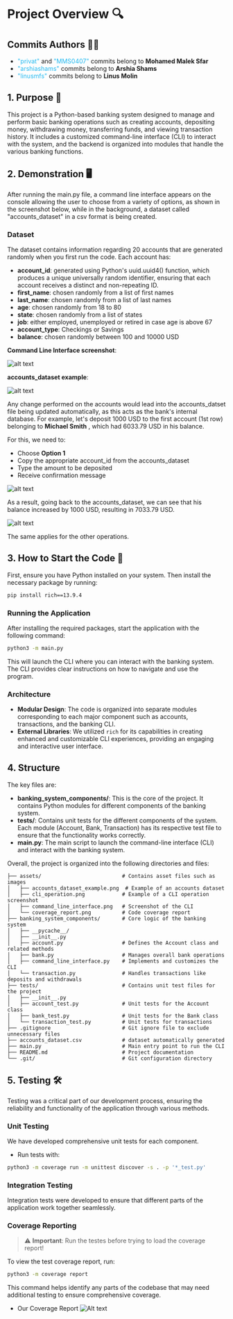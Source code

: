 # Project Overview 🔍
## Commits Authors 👨‍💻
- <span style="color:#23b9f0;">"privat"</span> and <span style="color:#23b9f0;">"MMS0407"</span> commits belong to **Mohamed Malek Sfar**
- <span style="color:#23b9f0;">"arshiashams"</span> commits belong to **Arshia Shams**
- <span style="color:#23b9f0;">"linusmfs"</span> commits belong to **Linus Molin**

## 1. Purpose 🎯
This project is a Python-based banking system designed to manage and perform basic banking operations such as creating accounts, depositing money, withdrawing money, transferring funds, and viewing transaction history. 
It includes a customized command-line interface (CLI) to interact with the system, and the backend is organized into modules that handle the various banking functions.
## 2. Demonstration 🖥️
After running the main.py file, a command line interface appears on the console allowing the user to choose from a variety of options, as shown in the screenshot below, while in the background, a dataset called "accounts_dataset" in a csv format is being created.

### Dataset
The dataset contains information regarding 20 accounts that are generated randomly when you first run the code. Each account has:
- **account_id**: generated using Python's uuid.uuid4() function, which produces a unique universally random identifier, ensuring that each account receives a distinct and non-repeating ID.
- **first_name**: chosen randomly from a list of first names
- **last_name**: chosen randomly from a list of last names
- **age**: chosen randomly from 18 to 80
- **state**: chosen randomly from a list of states
- **job**: either employed, unemployed or retired in case age is above 67
- **account_type**: Checkings or Savings
- **balance**: chosen randomly between 100 and 10000 USD

**Command Line Interface screenshot**: 

![alt text](assets/command_line_interface.png)

**accounts_dataset example**:

![alt text](assets/accounts_dataset_example.png)


Any change performed on the accounts would lead into the accounts_datset file being updated automatically, as this acts as the bank's internal database. For example, let's deposit 1000 USD to the first account (1st row) belonging to **Michael Smith** , which had 6033.79 USD in his balance. 

For this, we need to:
- Choose **Option 1**
- Copy the appropriate account_id from the accounts_dataset
- Type the amount to be deposited
- Receive confirmation message 

![alt text](assets/cli_operation.png)

As a result, going back to the accounts_dataset, we can see that his balance increased by 1000 USD, resulting in 7033.79 USD.

![alt text](assets/accounts_dataset_example_2.png)

The same applies for the other operations.

## 3. How to Start the Code 🔧

First, ensure you have Python installed on your system. Then install the necessary package by running:

```bash
pip install rich==13.9.4
```

### Running the Application

After installing the required packages, start the application with the following command:

```bash
python3 -m main.py
```

This will launch the CLI where you can interact with the banking system. The CLI provides clear instructions on how to navigate and use the program.

### Architecture

-   **Modular Design**: The code is organized into separate modules corresponding to each major component such as accounts, transactions, and the banking CLI.
-   **External Libraries**: We utilized `rich` for its capabilities in creating enhanced and customizable CLI experiences, providing an engaging and interactive user interface.

## 4. Structure
The key files are:
- **banking_system_components/**: This is the core of the project. It contains Python modules for different components of the banking system.
- **tests/**: Contains unit tests for the different components of the system. Each module (Account, Bank, Transaction) has its respective test file to ensure that the functionality works correctly.
- **main.py**: The main script to launch the command-line interface (CLI) and interact with the banking system.

Overall, the project is organized into the following directories and files:
```
├── assets/                          # Contains asset files such as images
│   ├── accounts_dataset_example.png  # Example of an accounts dataset
│   ├── cli_operation.png            # Example of a CLI operation screenshot
│   ├── command_line_interface.png   # Screenshot of the CLI
│   └── coverage_report.png          # Code coverage report
├── banking_system_components/       # Core logic of the banking system
│   ├── __pycache__/                 
│   ├── __init__.py                 
│   ├── account.py                   # Defines the Account class and related methods
│   ├── bank.py                      # Manages overall bank operations
│   ├── command_line_interface.py    # Implements and customizes the CLI
│   └── transaction.py               # Handles transactions like deposits and withdrawals
├── tests/                           # Contains unit test files for the project
│   ├── __init__.py                  
│   ├── account_test.py              # Unit tests for the Account class
│   ├── bank_test.py                 # Unit tests for the Bank class
│   └── transaction_test.py          # Unit tests for transactions
├── .gitignore                       # Git ignore file to exclude unnecessary files
├── accounts_dataset.csv             # dataset automatically generated
├── main.py                          # Main entry point to run the CLI
├── README.md                        # Project documentation
└── .git/                            # Git configuration directory
```


## 5. Testing 🛠️

Testing was a critical part of our development process, ensuring the reliability and functionality of the application through various methods.

### Unit Testing

We have developed comprehensive unit tests for each component.

-   Run tests with:

```bash
python3 -m coverage run -m unittest discover -s . -p '*_test.py'
```

### Integration Testing

Integration tests were developed to ensure that different parts of the application work together seamlessly.

### Coverage Reporting

> :warning: **Important**: Run the testes before trying to load the coverage report!

To view the test coverage report, run:

```bash
python3 -m coverage report
```

This command helps identify any parts of the codebase that may need additional testing to ensure comprehensive coverage.

-   Our Coverage Report
    ![Alt text](assets/coverage_report.png)
